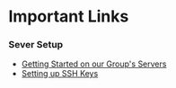 # **Important Links**

### Sever Setup

- [Getting Started on our Group's Servers](https://docs.google.com/document/d/1F80BCeo13tMtb35313gTTrUdO_xo77R9jEPNjl5hckA/edit#heading=h.w32xcyvrrmi9)
- [Setting up SSH Keys](https://www.digitalocean.com/community/tutorials/how-to-set-up-ssh-keys-2)
